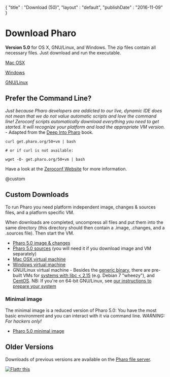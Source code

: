 {
"title" : "Download (50)",
"layout" : "default",
"publishDate" : "2016-11-09"
}

<div class="teaser">


# Download Pharo


**Version 5.0** for OS X, GNU/Linux, and Windows. The zip files contain all necessary files. Just download and run the executable.

<a class="btn download" href="http://files.pharo.org/platform/Pharo5.0-mac.zip"><i class="fa fa-apple"></i> Mac OSX
</a>

<a class="btn download" href="http://files.pharo.org/platform/Pharo5.0-win.zip"><i class="fa fa-windows"></i> Windows
</a>

<a class="btn download" href="http://pharo.org/gnu-linux-installation-50"><i class="fa fa-linux"></i> GNU/Linux
</a>

</div>


## Prefer the Command Line?


_Just because Pharo developers are addicted to our live, dynamic IDE does not mean that we do not value automatic scripts and love the command line! Zeroconf scripts automatically download everything you need to get started. It will recognize your platform and load the appropriate VM version._ - Adapted from the [Deep Into Pharo](http://deepintopharo.com/) book.

```language=Bash
curl get.pharo.org/50+vm | bash

# or if curl is not available:

wget -O- get.pharo.org/50+vm | bash
```


Have a look at the [Zeroconf Website](http://get.pharo.org/) for more information.

@custom
## Custom Downloads


To run Pharo you need platform independent image, changes & sources files, and a platform specific VM.

When downloads are completed, uncompress all files and put them into the same directory \(this directory should then contain a .image, .changes, and a .sources file\). Then start the VM.

- [Pharo 5.0 image & changes](http://files.pharo.org/get-files/50/pharo.zip)
- [Pharo 5.0 sources](http://files.pharo.org/get-files/50/sources.zip) \(you will need it if you download image and VM separately\)
- [Mac OSX virtual machine](http://files.pharo.org/get-files/50/pharo-mac-stable.zip)
- [Windows virtual machine](http://files.pharo.org/get-files/50/pharo-win-stable.zip)
- GNU/Linux virtual machine - Besides the [generic binary](http://files.pharo.org/get-files/50/pharo-linux-stable.zip), there are pre-built VMs for [systems with libc < 2.15](http://files.pharo.org/vm/pharo-spur32/linux/old-libc/Pharo-VM-linux-oldLibC.zip) \(e.g. Debian 7 "wheezy"\), and [CentOS](http://files.pharo.org/vm/pharo-spur32/linux/centos/latest.zip). NB: If you're on 64-bit GNU/Linux, see [our instructions to prepare your system](http://pharo.org/gnu-linux-installation#64-bit-System-Setup)




### Minimal image

The minimal image is a reduced version of Pharo 5.0: You have the most basic environment and you can interact with it via command line. _WARNING: For hackers only!_
- [Pharo 5.0 minimal image](http://files.pharo.org/get-files/50/pharo-minimal.zip)

 
<!--
@development
!! Development version: Pharo6
If you want to contribute you will need the latest development version:
- Download latest *Pharo6 image>http://files.pharo.org/get-files/60/pharo.zip*
- Download latest Pharo6 Virtual Machine: *Linux>http://files.pharo.org/get-files/60/pharo-linux-stable.zip* | *Mac>http://files.pharo.org/get-files/60/pharo-mac-stable.zip* | *Windows>http://files.pharo.org/get-files/60/pharo-win-stable.zip*
- Download *Pharo 6.0 sources>http://files.pharo.org/get-files/60/sources.zip*
- CI Server: *https://ci.inria.fr/pharo/*
-->


## Older Versions


Downloads of previous versions are available on the [Pharo file server](http://files.pharo.org/).

<a href="https://flattr.com/submit/auto?user_id=Pharo&url=http%3A%2F%2Fpharo.org" target="_blank"><img src="//button.flattr.com/flattr-badge-large.png" alt="Flattr this" title="Flattr this" border="0"></a>
